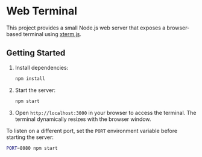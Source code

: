 # Web Terminal

This project provides a small Node.js web server that exposes a browser-based
terminal using [xterm.js](https://xtermjs.org/).

## Getting Started

1. Install dependencies:
   ```bash
   npm install
   ```
2. Start the server:
   ```bash
   npm start
   ```
3. Open `http://localhost:3000` in your browser to access the terminal. The
   terminal dynamically resizes with the browser window.

To listen on a different port, set the `PORT` environment variable before
starting the server:

```bash
PORT=8080 npm start
```
